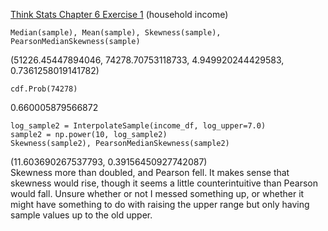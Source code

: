 [Think Stats Chapter 6 Exercise 1](http://greenteapress.com/thinkstats2/html/thinkstats2007.html#toc60) (household income)

```
Median(sample), Mean(sample), Skewness(sample), PearsonMedianSkewness(sample)
```
(51226.45447894046, 74278.70753118733, 4.949920244429583, 0.7361258019141782)
```
cdf.Prob(74278)
```
0.660005879566872
```
log_sample2 = InterpolateSample(income_df, log_upper=7.0)
sample2 = np.power(10, log_sample2)
Skewness(sample2), PearsonMedianSkewness(sample2)
```
(11.603690267537793, 0.39156450927742087)    
Skewness more than doubled, and Pearson fell. It makes sense that skewness would rise, though it seems a little counterintuitive than Pearson would fall. Unsure whether or not I messed something up, or whether it might have something to do with raising the upper range but only having sample values up to the old upper.
